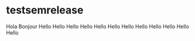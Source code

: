 # testsemrelease

Hola
Bonjour
Hello
Hello
Hello
Hello
Hello
Hello
Hello
Hello
Hello
Hello
Hello
Hello
